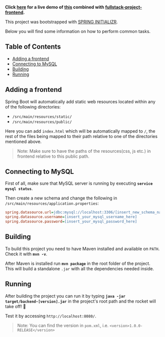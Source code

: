 **Click [here](http://fsp-demo.herokuapp.com/#/) for a live demo of [this](https://github.com/experiment322/fullstack-project-backend) combined with [fullstack-project-frontend](https://github.com/experiment322/fullstack-project-frontend).**

This project was bootstrapped with [SPRING INITIALIZR](https://start.spring.io/).

Below you will find some information on how to perform common tasks.

## Table of Contents

- [Adding a frontend](#adding-a-frontend)
- [Connecting to MySQL](#connecting-to-mysql)
- [Building](#building)
- [Running](#running)

## Adding a frontend

Spring Boot will automatically add static web resources located within any of the following directories:
* `/src/main/resources/static/`
* `/src/main/resources/public/`

Here you can add `index.html` which will be automatically mapped to `/`, the rest of the files being mapped to their path relative to one of the directories mentioned above.

>Note: Make sure to have the paths of the resources(css, js etc.) in frontend relative to this public path.

## Connecting to MySQL

First of all, make sure that MySQL server is running by executing **`service mysql status`**.

Then create a new schema and change the following in `/src/main/resources/application.properties`:
```INI
spring.datasource.url=jdbc:mysql://localhost:3306/[insert_new_schema_name_here]?useSSL=false
spring.datasource.username=[insert_your_mysql_username_here]
spring.datasource.password=[insert_your_mysql_password_here]
```

## Building

To build this project you need to have Maven installed and available on `PATH`. Check it with **`mvn -v`**.

After Maven is installed run **`mvn package`** in the root folder of the project. This will build a standalone `.jar` with all the dependencies needed inside.

## Running

After building the project you can run it by typing **`java -jar target/backend-[version].jar`** in the project's root path and the rocket will take off! :rocket:

Test it by accessing `http://localhost:8080/`.

>Note: You can find the version in `pom.xml`, i.e. `<version>1.0.0-RELEASE</version>`
